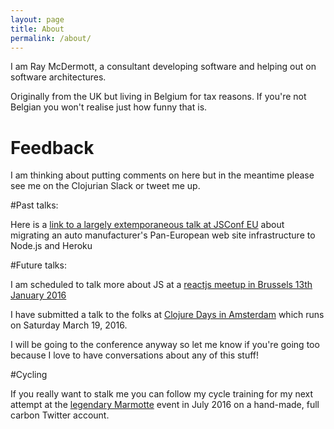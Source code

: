 ```yaml
---
layout: page
title: About
permalink: /about/
---
```


I am Ray McDermott, a consultant developing software and helping out on software architectures.

Originally from the UK but living in Belgium for tax reasons. If you're not Belgian you won't realise just how funny that is.

# Feedback

I am thinking about putting comments on here but in the meantime please see me on the Clojurian Slack or tweet me up.

#Past talks:

Here is a [link to a largely extemporaneous talk at JSConf EU][js-conf] about migrating an auto manufacturer's Pan-European web site infrastructure to Node.js and Heroku 

#Future talks:

I am scheduled to talk more about JS at a [reactjs meetup in Brussels 13th January 2016][react-js]

I have submitted a talk to the folks at [Clojure Days in Amsterdam][clojure-days] which runs on Saturday March 19, 2016. 

I will be going to the conference anyway so let me know if you're going too because I love to have conversations about any of this stuff!

#Cycling

If you really want to stalk me you can follow my cycle training for my next attempt at the [legendary Marmotte][marmotte] event in July 2016 on a hand-made, full carbon Twitter account.


[cloj-tv]: https://www.youtube.com/user/ClojureTV
[js-conf]: https://www.youtube.com/watch?v=JlRHyg60vvI
[react-js]: http://www.meetup.com/ReactJS-Belgium/events/227410650/
[clojure-days]: http://www.ticketbase.com/events/dutch-clojure-days-2016
[marmotte]: http://www.sport.be/marmottegranfondoseries/en/
[raymondos-bike]: https://twitter.com/raymondos_bike